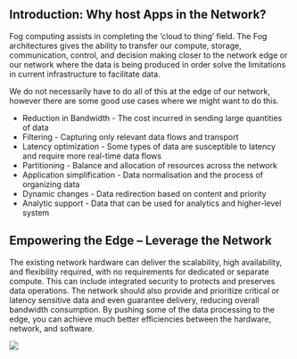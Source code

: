## Introduction: Why host Apps in the Network?

Fog computing assists in completing the ‘cloud to thing’ field. The Fog architectures gives the ability to transfer our compute, storage, communication, control, and decision making closer to the network edge or our network where the data is being produced in order solve the limitations in current infrastructure to facilitate data.

We do not necessarily have to do all of this at the edge of our network, however there are some good use cases where we might want to do this. 

-	Reduction in Bandwidth -  The cost incurred in sending large quantities of data
-	Filtering  - Capturing only relevant data flows and transport
-	Latency optimization - Some types of data are susceptible to latency and require more real-time data flows
-	Partitioning - Balance and allocation of resources across the network
-	Application simplification - Data normalisation and the process of organizing data
-	Dynamic changes - Data redirection based on content and priority
-	Analytic support - Data that can be used for analytics and higher-level system

## Empowering the Edge – Leverage the Network

The existing network hardware can deliver the scalability, high availability, and flexibility required, with no requirements for dedicated or separate compute.  This can include integrated security to protects and preserves data operations. The network should also provide and prioritize critical or latency sensitive data and even guarantee delivery, reducing overall bandwidth consumption. By pushing some of the data processing to the edge, you can achieve much better efficiencies between the hardware, network, and software.

![](/posts/files/cloud_to_fog/images/leverage_the_network.jpg)

